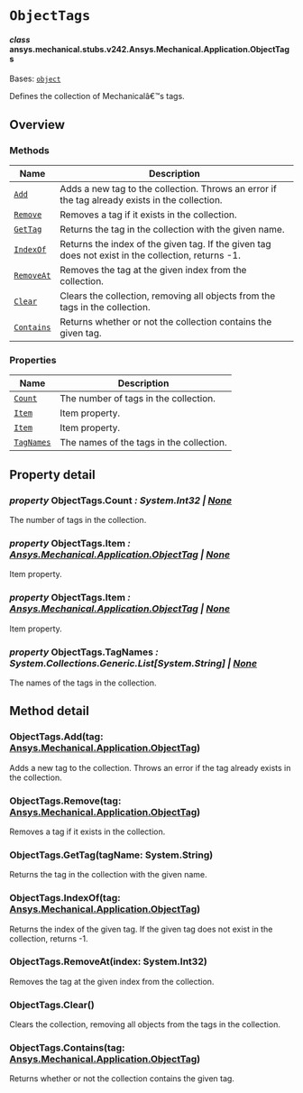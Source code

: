 # `ObjectTags`



#### *class* ansys.mechanical.stubs.v242.Ansys.Mechanical.Application.ObjectTags

Bases: [`object`](https://docs.python.org/3/library/functions.html#object)

Defines the collection of Mechanicalâ€™s tags.

<!-- !! processed by numpydoc !! -->

<a id="overview"></a>

## Overview

### Methods

| Name | Description |
|------------------------------------|----------------------------------------------------------------------------------------------------|
| [`Add`](#ObjectTags.Add)           | Adds a new tag to the collection. Throws an error if the tag already exists in the collection.     |
| [`Remove`](#ObjectTags.Remove)     | Removes a tag if it exists in the collection.                                                      |
| [`GetTag`](#ObjectTags.GetTag)     | Returns the tag in the collection with the given name.                                             |
| [`IndexOf`](#ObjectTags.IndexOf)   | Returns the index of the given tag. If the given tag does not exist in the collection, returns -1. |
| [`RemoveAt`](#ObjectTags.RemoveAt) | Removes the tag at the given index from the collection.                                            |
| [`Clear`](#ObjectTags.Clear)       | Clears the collection, removing all objects from the tags in the collection.                       |
| [`Contains`](#ObjectTags.Contains) | Returns whether or not the collection contains the given tag.                                      |

### Properties

| Name | Description |
|------------------------------------|------------------------------------------|
| [`Count`](#ObjectTags.Count)       | The number of tags in the collection.    |
| [`Item`](#id0)                     | Item property.                           |
| [`Item`](#id0)                     | Item property.                           |
| [`TagNames`](#ObjectTags.TagNames) | The names of the tags in the collection. |

<a id="property-detail"></a>

## Property detail

<a id="ObjectTags.Count"></a>

### *property* ObjectTags.Count *: System.Int32 | [None](https://docs.python.org/3/library/constants.html#None)*

The number of tags in the collection.

<!-- !! processed by numpydoc !! -->

<a id="ObjectTags.Item"></a>

### *property* ObjectTags.Item *: [Ansys.Mechanical.Application.ObjectTag](../../../../v241/Ansys/Mechanical/Application/ObjectTag.md#ansys.mechanical.stubs.v241.Ansys.Mechanical.Application.ObjectTag) | [None](https://docs.python.org/3/library/constants.html#None)*

Item property.

<!-- !! processed by numpydoc !! -->

<a id="id0"></a>

### *property* ObjectTags.Item *: [Ansys.Mechanical.Application.ObjectTag](../../../../v241/Ansys/Mechanical/Application/ObjectTag.md#ansys.mechanical.stubs.v241.Ansys.Mechanical.Application.ObjectTag) | [None](https://docs.python.org/3/library/constants.html#None)*

Item property.

<!-- !! processed by numpydoc !! -->

<a id="ObjectTags.TagNames"></a>

### *property* ObjectTags.TagNames *: System.Collections.Generic.List[System.String] | [None](https://docs.python.org/3/library/constants.html#None)*

The names of the tags in the collection.

<!-- !! processed by numpydoc !! -->

<a id="method-detail"></a>

## Method detail

<a id="ObjectTags.Add"></a>

### ObjectTags.Add(tag: [Ansys.Mechanical.Application.ObjectTag](../../../../v241/Ansys/Mechanical/Application/ObjectTag.md#ansys.mechanical.stubs.v241.Ansys.Mechanical.Application.ObjectTag))

Adds a new tag to the collection. Throws an error if the tag already exists in the collection.

<!-- !! processed by numpydoc !! -->

<a id="ObjectTags.Remove"></a>

### ObjectTags.Remove(tag: [Ansys.Mechanical.Application.ObjectTag](../../../../v241/Ansys/Mechanical/Application/ObjectTag.md#ansys.mechanical.stubs.v241.Ansys.Mechanical.Application.ObjectTag))

Removes a tag if it exists in the collection.

<!-- !! processed by numpydoc !! -->

<a id="ObjectTags.GetTag"></a>

### ObjectTags.GetTag(tagName: System.String)

Returns the tag in the collection with the given name.

<!-- !! processed by numpydoc !! -->

<a id="ObjectTags.IndexOf"></a>

### ObjectTags.IndexOf(tag: [Ansys.Mechanical.Application.ObjectTag](../../../../v241/Ansys/Mechanical/Application/ObjectTag.md#ansys.mechanical.stubs.v241.Ansys.Mechanical.Application.ObjectTag))

Returns the index of the given tag. If the given tag does not exist in the collection, returns -1.

<!-- !! processed by numpydoc !! -->

<a id="ObjectTags.RemoveAt"></a>

### ObjectTags.RemoveAt(index: System.Int32)

Removes the tag at the given index from the collection.

<!-- !! processed by numpydoc !! -->

<a id="ObjectTags.Clear"></a>

### ObjectTags.Clear()

Clears the collection, removing all objects from the tags in the collection.

<!-- !! processed by numpydoc !! -->

<a id="ObjectTags.Contains"></a>

### ObjectTags.Contains(tag: [Ansys.Mechanical.Application.ObjectTag](../../../../v241/Ansys/Mechanical/Application/ObjectTag.md#ansys.mechanical.stubs.v241.Ansys.Mechanical.Application.ObjectTag))

Returns whether or not the collection contains the given tag.

<!-- !! processed by numpydoc !! -->

